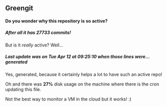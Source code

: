 ## Greengit

#### Do you wonder why this repository is so active?

##### After all it has 27733 commits!

But is it *really* active? Well...

##### Last update was on Tue Apr 12 at 09:25:10 when those lines were... generated

Yes, generated, because it certainly helps a lot to have such an active repo!

Oh and there was **27%** disk usage on the machine
where there is the cron updating this file.

Not the best way to monitor a VM in the cloud but it works! :)

